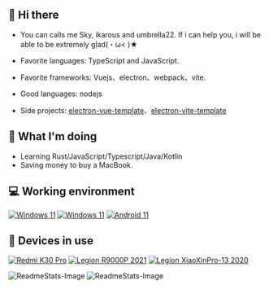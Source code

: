 ## 👋 Hi there

- You can calls me Sky, ikarous and umbrella22. If i can help you, i will be able to be extremely glad(・ω< )★

- Favorite languages: TypeScript and JavaScript.
- Favorite frameworks: Vuejs、electron、webpack、vite.

- Good languages: nodejs

- Side projects: [electron-vue-template](https://github.com/umbrella22/electron-vue-template)、[electron-vite-template](https://github.com/umbrella22/electron-vite-template)

## 🤔 What I'm doing

- Learning Rust/JavaScript/Typescript/Java/Kotlin
- Saving money to buy a MacBook.

## 💻 Working environment

[![Windows 11](https://img.shields.io/badge/Windows%2011-00adef?style=flat-square&logo=windows&logoColor=ffffff)](https://www.microsoft.com/en-us/windows/windows-11)
[![Windows 11](https://img.shields.io/badge/Windows%2010-00adef?style=flat-square&logo=windows&logoColor=ffffff)](https://www.microsoft.com/en-us/windows/windows-10)
[![Android 11](https://img.shields.io/badge/Android%2011-3ddc84?style=flat-square&logo=android&logoColor=ffffff)](https://www.android.com/android-11/)

## 📱 Devices in use

[![Redmi K30 Pro](https://img.shields.io/badge/Redmi%20K30%20Pro-fd4900?style=flat-square&logo=xiaomi&logoColor=ffffff)](https://www.po.co/global/poco-f2-pro/)
[![Legion R9000P 2021](https://img.shields.io/badge/Legion%20R9000P%202021-e60012?style=flat-square&logo=lenovo&logoColor=ffffff)](https://www.lenovo.com/us/en/p/laptops/legion-laptops/legion-5-series/legion-5-pro-16ach6h/82jq00faus)
[![Legion XiaoXinPro-13 2020](https://img.shields.io/badge/Legion%20XiaoXinPro-13%202020-e60012?style=flat-square&logo=lenovo&logoColor=ffffff)](https://www.lenovo.com/us/en/laptops/legion-laptops/legion-5-series/Lenovo-Legion-5-15ARH05/p/88GMY501444)


![ReadmeStats-Image](https://github-readme-stats.vercel.app/api/top-langs/?username=umbrella22&layout=compact)
![ReadmeStats-Image](https://github-readme-stats.vercel.app/api?username=umbrella22&show_icons=true&bg_color=ffffff)

